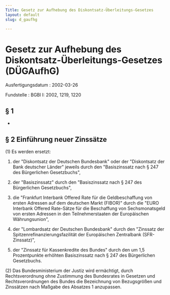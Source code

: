 ```yaml
---
Title: Gesetz zur Aufhebung des Diskontsatz-Überleitungs-Gesetzes
layout: default
slug: d_gaufhg

---
```


# Gesetz zur Aufhebung des Diskontsatz-Überleitungs-Gesetzes (DÜGAufhG)

Ausfertigungsdatum
:   2002-03-26

Fundstelle
:   BGBl I: 2002, 1219, 1220



## § 1

-


## § 2 Einführung neuer Zinssätze

(1) Es werden ersetzt:

1.  der "Diskontsatz der Deutschen Bundesbank" oder der "Diskontsatz der
    Bank deutscher Länder" jeweils durch den "Basiszinssatz nach § 247 des
    Bürgerlichen Gesetzbuchs",


2.  der "Basiszinssatz" durch den "Basiszinssatz nach § 247 des
    Bürgerlichen Gesetzbuchs",


3.  die "Frankfurt Interbank Offered Rate für die Geldbeschaffung von
    ersten Adressen auf dem deutschen Markt (FIBOR)" durch die "EURO
    Interbank Offered Rate-Sätze für die Beschaffung von Sechsmonatsgeld
    von ersten Adressen in den Teilnehmerstaaten der Europäischen
    Währungsunion",


4.  der "Lombardsatz der Deutschen Bundesbank" durch den "Zinssatz der
    Spitzenrefinanzierungsfazilität der Europäischen Zentralbank (SFR-
    Zinssatz)",


5.  der "Zinssatz für Kassenkredite des Bundes" durch den um 1,5
    Prozentpunkte erhöhten Basiszinssatz nach § 247 des Bürgerlichen
    Gesetzbuchs.




(2) Das Bundesministerium der Justiz wird ermächtigt, durch
Rechtsverordnung ohne Zustimmung des Bundesrates in Gesetzen und
Rechtsverordnungen des Bundes die Bezeichnung von Bezugsgrößen und
Zinssätzen nach Maßgabe des Absatzes 1 anzupassen.

